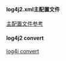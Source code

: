 #### log4j2.xml主配置文件
[主配置文件参考](https://blog.csdn.net/zheng0518/article/details/69558893?utm_medium=distribute.pc_relevant_t0.none-task-blog-BlogCommendFromBaidu-1.not_use_machine_learn_pai&depth_1-utm_source=distribute.pc_relevant_t0.none-task-blog-BlogCommendFromBaidu-1.not_use_machine_learn_pai)

#### log4j2 convert
[log4j convert](https://blog.csdn.net/lqzkcx3/article/details/82082274)
